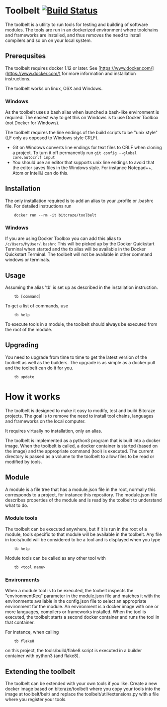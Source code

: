 # Toolbelt [![Build Status](https://api.travis-ci.org/bitcraze/toolbelt.svg)](https://travis-ci.org/bitcraze/toolbelt)

The toolbelt is a utility to run tools for testing and building of software modules.
The tools are run in an dockerized environment where toolchains and frameworks 
are installed, and thus removes the need to install  compilers and so on on your
local system.

## Prerequsites

The toolbelt requires docker 1.12 or later. See [https://www.docker.com/](https://www.docker.com/) for more information and installation instructions. 

The toolbelt works on linux, OSX and Windows.

### Windows

As the toolbelt uses a bash alias when launched a bash-like environment is required. The
easiest way to get this on Windows is to use Docker Toolbox (not Docker for Windows).

The toolbelt requires the line endings of the build scripts to be "unix style" (LF only
as opposed to Windows style CRLF).

* Git on Windows converts line endings for text files to CRLF when cloning a project. 
To turn it off permanently run ```git config --global core.autocrlf input```
* You should use an editor that supports unix line endings to avoid that the editor 
saves files in the Windows style. For instance Notepad++, Atom or IntelliJ can do this.

## Installation


The only installation required is to add an alias to your .profile or .bashrc file. For 
detailed instructions run 

        docker run --rm -it bitcraze/toolbelt        
        
### Windows

If you are using Docker Toolbox you can add this alias to ```/c/Users/MyUser/.bashrc```
This will be picked up by the Docker Quickstart Terminal when started and the 
tb alias will be available in the Docker Quickstart Terminal. The toolbelt will 
not be available in other command windows or terminals.

## Usage

Assuming the alias 'tb' is set up as described in the installation instruction.

        tb [command]

To get a list of commands, use

        tb help
        
To execute tools in a module, the toolbelt should always be executed from the
root of the module.

## Upgrading

You need to upgrade from time to time to get the latest version of the toolbelt
as well as the builders. The upgrade is as simple as a docker pull and the 
toolbelt can do it for you.

        tb update

# How it works

The toolbelt is designed to make it easy to modify, test and build Bitcraze projects.
The goal is to remove the need to install tool chains, languages and 
frameworks on the local computer. 

It requires virtually no installation, only an alias.

The toolbelt is implemented as a python3 program that is built into a docker 
image. When the toolbelt is called, a docker container is started (based
on the image) and the appropriate command (tool) is executed. The current 
directory is passed as a volume to the toolbelt to allow files to be read or 
modified by tools.
 
## Module
 
A module is a file tree that has a module.json file in the root, normally this 
corresponds to a project, for instance this repository. The module.json file
describes properties of the module and is read by the toolbelt to understand 
what to do.

### Module tools

The toolbelt can be executed anywhere, but if it is run in the root of a module,
tools specific to that module will be available in the toolbelt. Any file in 
tools/build will be considered to be a tool and is displayed when you type

        tb help
        
Module tools can be called as any other tool with

        tb <tool name>
        
### Environments

When a module tool is to be executed, the toobelt inspects the "environmentReq" parameter 
in the module.json file and matches it with the environments available in the 
config.json file to select an appropriate environment for the module. An environment
is a docker image with one or more languages, compilers or frameworks installed.
When the tool is executed, the toolbelt starts a second docker container and runs
the tool in that container.

For instance, when calling 

        tb flake8 
        
on this project, the tools/build/flake8 script is executed in a builder container 
with python3 (and flake8). 

## Extending the toolbelt

The toolbelt can be extended with your own tools if you like. Create a new 
docker image based on bitcraze/toolbelt where you copy your tools into the image at 
toolbelt/belt/ and replace the toolbelt/util/extensions.py with a file where
you register your tools.
